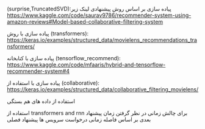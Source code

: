 (surprise,TruncatedSVD):پیاده سازی بر اساس روش پیشنهادی لینک زیر 
https://www.kaggle.com/code/saurav9786/recommender-system-using-amazon-reviews#Model-based-collaborative-filtering-system


پیاده سازی با روش (transformers):
https://keras.io/examples/structured_data/movielens_recommendations_transformers/

پیاده سازی با کتابخانه (tensorflow_recommend):
https://www.kaggle.com/code/mfaaris/hybrid-and-tensorflow-recommender-system#4

پیاده سازی با استفاده از (collaborative):
https://keras.io/examples/structured_data/collaborative_filtering_movielens/

استفاده از داده های هم بستگی

استفاده از transformers and rnn برای چالش زمانی
در نظر گرفتن زمان پیشنهاد بعدی بر اساس فاصله زمانی درخواست سرویس ها 
پیشنهاد فصلی 
